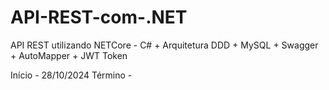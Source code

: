 # API-REST-com-.NET
API REST utilizando NETCore - C# + Arquitetura DDD + MySQL + Swagger + AutoMapper + JWT Token

Início - 28/10/2024
Término - 
